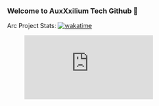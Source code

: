 ### Welcome to AuxXxilium Tech Github 👋

Arc Project Stats: [![wakatime](https://wakatime.com/badge/user/faedcb8b-e7cf-4ef4-8c9f-d24d6b2de49c/project/c68fca05-680c-4fcf-a149-bd707089111b.svg)](https://wakatime.com/badge/user/faedcb8b-e7cf-4ef4-8c9f-d24d6b2de49c/project/c68fca05-680c-4fcf-a149-bd707089111b)

<figure><embed src="https://wakatime.com/share/@faedcb8b-e7cf-4ef4-8c9f-d24d6b2de49c/3804150a-243f-4365-b03b-aa035b5352f2.svg"></embed></figure>

<!--
**AuxXxilium/AuxXxilium** is a ✨ _special_ ✨ repository because its `README.md` (this file) appears on your GitHub profile.

Here are some ideas to get you started:

- 🔭 I’m currently working on ...
- 🌱 I’m currently learning ...
- 👯 I’m looking to collaborate on ...
- 🤔 I’m looking for help with ...
- 💬 Ask me about ...
- 📫 How to reach me: ...
- 😄 Pronouns: ...
- ⚡ Fun fact: ...
-->
